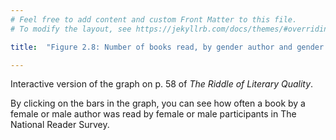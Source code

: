 ```yaml
---
# Feel free to add content and custom Front Matter to this file.
# To modify the layout, see https://jekyllrb.com/docs/themes/#overriding-theme-defaults

title:  "Figure 2.8: Number of books read, by gender author and gender reader"

---
```

Interactive version of the graph on p. 58 of *The Riddle of Literary Quality*.

By clicking on the bars in the graph, you can see how often a book by a female or male author was read by female or male participants in The National Reader Survey.

<script src="https://d3js.org/d3.v6.min.js" defer></script>
<script src="https://d3js.org/d3-scale.v3.min.js" defer></script>

<script src="js/companion_utils_locale-nl.js" defer></script>
<script src="js/companion_utils_colors.js" defer></script>
<script src="js/companion_utils_svg2png.js" defer></script>
<script src="js/companion_abstraction_data_point_labeler.js" defer></script>
<script src="js/companion_abstraction_barchart.js" defer></script>

<script src="js/companion_chart_5-1_men-read-men.js" defer></script>

<div class="chart_float" id="chart_5-1_men-read-men">
  <div class="plot"></div>
</div>


